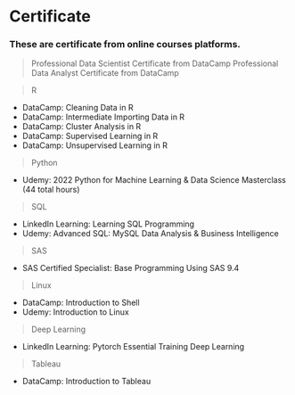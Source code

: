 # Certificate
### These are certificate from online courses platforms.

> Professional Data Scientist Certificate from DataCamp
> Professional Data Analyst Certificate from DataCamp

> R
- DataCamp: Cleaning Data in R
- DataCamp: Intermediate Importing Data in R
- DataCamp: Cluster Analysis in R
- DataCamp: Supervised Learning in R
- DataCamp: Unsupervised Learning in R

> Python
- Udemy: 2022 Python for Machine Learning & Data Science Masterclass (44 total hours)

> SQL
- LinkedIn Learning: Learning SQL Programming
- Udemy: Advanced SQL: MySQL Data Analysis & Business Intelligence

> SAS
- SAS Certified Specialist: Base Programming Using SAS 9.4

> Linux
- DataCamp: Introduction to Shell
- Udemy: Introduction to Linux 

> Deep Learning
- LinkedIn Learning: Pytorch Essential Training Deep Learning

> Tableau
- DataCamp: Introduction to Tableau
